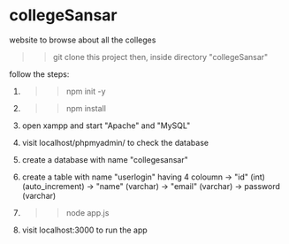 # collegeSansar
website to browse about all the colleges

>> git clone
this project then, inside directory "collegeSansar"

follow the steps:

1) >> npm init -y
2) >> npm install
3) open xampp and start "Apache" and "MySQL"
4) visit localhost/phpmyadmin/ to check the database
5) create a database with name "collegesansar"
6) create a table with name "userlogin" having 4 coloumn
-> "id" (int) (auto_increment)
-> "name" (varchar)
-> "email" (varchar)
-> password (varchar)

7) >> node app.js
8) visit localhost:3000 to run the app
